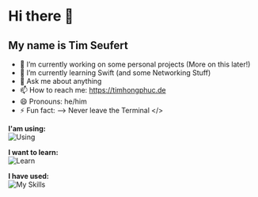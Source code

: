 # Hi there 👋
## My name is Tim Seufert

- 🔭 I’m currently working on some personal projects (More on this later!)
- 🌱 I’m currently learning Swift (and some Networking Stuff)
- 💬 Ask me about anything 
- 📫 How to reach me: https://timhongphuc.de
- 😄 Pronouns: he/him
- ⚡ Fun fact: 
-->
   Never leave the Terminal </>

**I'am using:** <br>
![Using](https://go-skill-icons.vercel.app/api/icons?i=swift,stackoverflow,obsidian,discord&theme=dark)

**I want to learn:** <br>
![Learn](https://go-skill-icons.vercel.app/api/icons?i=astro,supabase,ts,react,docker,py&theme=dark)

**I have used:** <br>
![My Skills](https://go-skill-icons.vercel.app/api/icons?i=github,figma,postman,vscode,linux,arch,raspberrypi,ubuntu,gatsby,vercel,notion,kali,replit,robloxstudio,unity&theme=dark)
